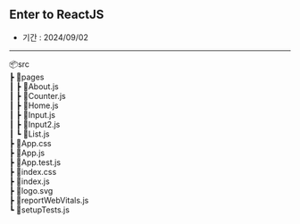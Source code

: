 ## Enter to ReactJS
- 기간 : 2024/09/02


--- 
📦src  
 ┣ 📂pages  
 ┃ ┣ 📜About.js  
 ┃ ┣ 📜Counter.js  
 ┃ ┣ 📜Home.js  
 ┃ ┣ 📜Input.js  
 ┃ ┣ 📜Input2.js  
 ┃ ┗ 📜List.js  
 ┣ 📜App.css  
 ┣ 📜App.js  
 ┣ 📜App.test.js  
 ┣ 📜index.css  
 ┣ 📜index.js  
 ┣ 📜logo.svg  
 ┣ 📜reportWebVitals.js  
 ┗ 📜setupTests.js  